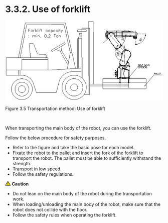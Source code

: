 ﻿# 3.3.2. Use of forklift


![](../../_assets/그림_3.7_운반방법_지게차이용.png)

Figure 3.5 Transportation method: Use of forklift 

<br>

When transporting the main body of the robot, you can use the forklift.

Follow the below procedure for safety purposes.

*	Refer to the figure and take the basic pose for each model.
*	Fixate the robot to the pallet and insert the fork of the forklift to transport the robot. The pallet must be able to sufficiently withstand the strength. 
*	Transport in low speed.
*	Follow the safety regulations.


<img src="../../_assets/작은주의표시.png"> <b>Caution</b>

*	Do not lean on the main body of the robot during the transportation work.
*	When loading/unloading the main body of the robot, make sure that the robot does not collide with the floor. 
*	Follow the safety rules when operating the forklift.
